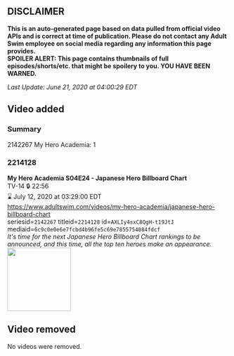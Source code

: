 ## DISCLAIMER
**This is an auto-generated page based on data pulled from official video APIs and is correct at time of publication. Please do not contact any Adult Swim employee on social media regarding any information this page provides.**  
**SPOILER ALERT: This page contains thumbnails of full episodes/shorts/etc. that might be spoilery to you. YOU HAVE BEEN WARNED.**  

_Last Update: June 21, 2020 at 04:00:29 EDT_
## Video added
### Summary
2142267 My Hero Academia: 1  
### 2214128
**My Hero Academia S04E24 - Japanese Hero Billboard Chart**  
TV-14 🔒 22:56  
⌛ July 12, 2020 at 03:29:00 EDT  
https://www.adultswim.com/videos/my-hero-academia/japanese-hero-billboard-chart  
seriesid=`2142267` titleid=`2214128` id=`AXLIy4sxC8QgH-t19JtJ` mediaid=`6c9c0e0e6e7fcbd4b96fe5c69e7855754084fdcf`  
_It's time for the next Japanese Hero Billboard Chart rankings to be announced, and this time, all the top ten heroes make an appearance._  
<a href="https://media.cdn.adultswim.com/uploads/20200618/thumbnails/2_206181457580-myheroacademia_087.jpg"><img src="https://media.cdn.adultswim.com/uploads/20200618/thumbnails/2_206181457580-myheroacademia_087.jpg" height="144px" /></a>
## Video removed
No videos were removed.  
